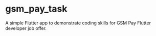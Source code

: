 # gsm_pay_task

A simple Flutter app to demonstrate coding skills for GSM Pay Flutter developer job offer.
